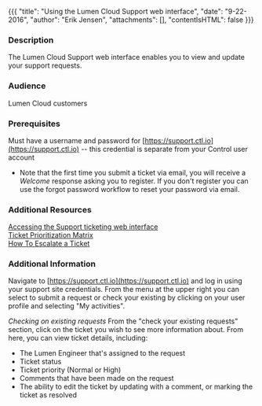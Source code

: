 {{{
  "title": "Using the Lumen Cloud Support web interface",
  "date": "9-22-2016",
  "author": "Erik Jensen",
  "attachments": [],
  "contentIsHTML": false
}}}

### Description 
The Lumen Cloud Support web interface enables you to view and update your support requests.

### Audience
Lumen Cloud customers 

### Prerequisites 
Must have a username and password for [https://support.ctl.io](https://support.ctl.io) -- this credential is separate from your Control user account 
* Note that the first time you submit a ticket via email, you will receive a *Welcome* response asking you to register. If you don't register you can use the forgot password workflow to reset your password via email.

### Additional Resources 
[Accessing the Support ticketing web interface](zendesk-login-help-for-helpdesk-ticketing-and-kb-access.md)  
[Ticket Prioritization Matrix](ticket-prioritization-matrix.md)  
[How To Escalate a Ticket](how-do-i-escalate-a-ticket.md) 

### Additional Information 
Navigate to [https://support.ctl.io](https://support.ctl.io) and log in using your support site credentials. 
From the menu at the upper right you can select to submit a request or check your existing by clicking on your user profile and selecting "My activities".

*Checking on existing requests*
From the "check your existing requests" section, click on the ticket you wish to see more information about.
From here, you can view ticket details, including: 
* The Lumen Engineer that's assigned to the request  
* Ticket status  
* Ticket priority (Normal or High)  
* Comments that have been made on the request  
* The ability to edit the ticket by updating with a comment, or marking the ticket as resolved 
